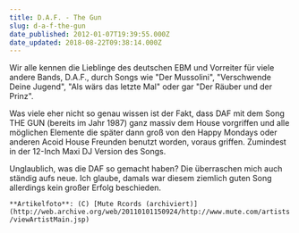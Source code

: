 ```yaml
---
title: D.A.F. - The Gun
slug: d-a-f-the-gun
date_published: 2012-01-07T19:39:55.000Z
date_updated: 2018-08-22T09:38:14.000Z
---
```


Wir alle kennen die Lieblinge des deutschen EBM und Vorreiter für viele andere Bands, D.A.F., durch Songs wie "Der Mussolini", "Verschwende Deine Jugend", "Als wärs das letzte Mal" oder gar "Der Räuber und der Prinz". 

Was viele eher nicht so genau wissen ist der Fakt, dass DAF mit dem Song THE GUN (bereits im Jahr 1987) ganz massiv dem House vorgriffen und alle möglichen Elemente die später dann groß von den Happy Mondays oder anderen Acoid House Freunden benutzt worden, voraus griffen. Zumindest in der 12-Inch Maxi DJ Version des Songs.

Unglaublich, was die DAF so gemacht haben? Die überraschen mich auch ständig aufs neue. Ich glaube, damals war diesem ziemlich guten Song allerdings kein großer Erfolg beschieden.

`**Artikelfoto**: (C) [Mute Rcords (archiviert)](http://web.archive.org/web/20110101150924/http://www.mute.com/artists/viewArtistMain.jsp)`
